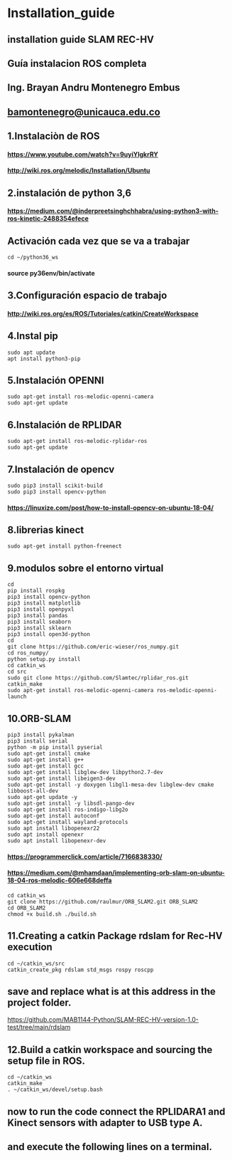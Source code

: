 # Installation_guide

## installation guide SLAM REC-HV

## Guía instalacion ROS completa

## Ing. Brayan Andru Montenegro Embus

## bamontenegro@unicauca.edu.co

## 1.Instalaciòn de ROS

#### https://www.youtube.com/watch?v=9uyiYlgkrRY

#### http://wiki.ros.org/melodic/Installation/Ubuntu

## 2.instalación de python 3,6

#### https://medium.com/@inderpreetsinghchhabra/using-python3-with-ros-kinetic-2488354efece

## Activación cada vez que se va a trabajar
```linux
cd ~/python36_ws
```
#### source py36env/bin/activate

## 3.Configuración espacio de trabajo

#### http://wiki.ros.org/es/ROS/Tutoriales/catkin/CreateWorkspace

## 4.Instal pip

```linux
sudo apt update
apt install python3-pip
```

## 5.Instalación OPENNI
```linux
sudo apt-get install ros-melodic-openni-camera
sudo apt-get update
```

## 6.Instalación de RPLIDAR
```linux
sudo apt-get install ros-melodic-rplidar-ros
sudo apt-get update
```

## 7.Instalación de opencv
```linux
sudo pip3 install scikit-build
sudo pip3 install opencv-python
```
#### https://linuxize.com/post/how-to-install-opencv-on-ubuntu-18-04/

## 8.librerias kinect

```linux
sudo apt-get install python-freenect
```

## 9.modulos sobre el entorno virtual
```linux
cd
pip install rospkg
pip3 install opencv-python
pip3 install matplotlib
pip3 install openpyxl
pip3 install pandas
pip3 install seaborn
pip3 install sklearn
pip3 install open3d-python
cd
git clone https://github.com/eric-wieser/ros_numpy.git
cd ros_numpy/
python setup.py install
cd catkin_ws
cd src
sudo git clone https://github.com/Slamtec/rplidar_ros.git
catkin_make
sudo apt-get install ros-melodic-openni-camera ros-melodic-openni-launch
```

## 10.ORB-SLAM
```linux
pip3 install pykalman
pip3 install serial
python -m pip install pyserial
sudo apt-get install cmake
sudo apt-get install g++
sudo apt-get install gcc
sudo apt-get install libglew-dev libpython2.7-dev
sudo apt-get install libeigen3-dev
sudo apt-get install -y doxygen libgl1-mesa-dev libglew-dev cmake libboost-all-dev
sudo apt-get update -y
sudo apt-get install -y libsdl-pango-dev
sudo apt-get install ros-indigo-libg2o
sudo apt-get install autoconf
sudo apt-get install wayland-protocols
sudo apt install libopenexr22
sudo apt install openexr
sudo apt install libopenexr-dev
```
#### https://programmerclick.com/article/7166838330/

#### https://medium.com/@mhamdaan/implementing-orb-slam-on-ubuntu-18-04-ros-melodic-606e668deffa

```linux
cd catkin_ws
git clone https://github.com/raulmur/ORB_SLAM2.git ORB_SLAM2
cd ORB_SLAM2
chmod +x build.sh ./build.sh
```
## 11.Creating a catkin Package rdslam for Rec-HV execution
```linux
cd ~/catkin_ws/src
catkin_create_pkg rdslam std_msgs rospy roscpp
```
## save and replace what is at this address in the project folder.
https://github.com/MAB1144-Python/SLAM-REC-HV-version-1.0-test/tree/main/rdslam
## 12.Build a catkin workspace and sourcing the setup file in ROS.
```linux
cd ~/catkin_ws
catkin_make
. ~/catkin_ws/devel/setup.bash
```
## now to run the code connect the RPLIDARA1 and Kinect sensors with adapter to USB type A.
## and execute the following lines on a terminal.


